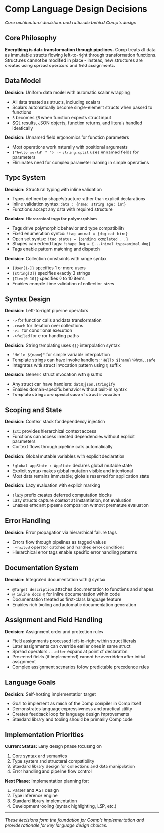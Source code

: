 # Comp Language Design Decisions

*Core architectural decisions and rationale behind Comp's design*

## Core Philosophy

**Everything is data transformation through pipelines.** Comp treats all data as immutable structs flowing left-to-right through transformation functions. Structures cannot be modified in place - instead, new structures are created using spread operators and field assignments.

## Data Model

**Decision:** Uniform data model with automatic scalar wrapping
- All data treated as structs, including scalars
- Scalars automatically become single-element structs when passed to functions
- `5` becomes `{5` when function expects struct input
- SQL results, JSON objects, function returns, and literals handled identically

**Decision:** Unnamed field ergonomics for function parameters
- Most operations work naturally with positional arguments
- `{"hello world" " "} -> string.split` uses unnamed fields for parameters
- Eliminates need for complex parameter naming in simple operations

## Type System

**Decision:** Structural typing with inline validation
- Types defined by shape/structure rather than explicit declarations
- Inline validation syntax: `data : {name: string age: int}`
- Functions accept any data with required structure

**Decision:** Hierarchical tags for polymorphism
- Tags drive polymorphic behavior and type compatibility
- Fixed enumeration syntax: `!tag animal = {dog cat bird}`
- Open set syntax: `!tag status = {pending completed ...}`
- Shapes can extend tags: `!shape Dog = {...Animal type=animal.dog}`
- Tags enable pattern matching and dispatch

**Decision:** Collection constraints with range syntax
- `{User[1-]}` specifies 1 or more users
- `{string[3]}` specifies exactly 3 strings
- `{Item[0-10]}` specifies 0 to 10 items
- Enables compile-time validation of collection sizes

## Syntax Design

**Decision:** Left-to-right pipeline operators
- `->` for function calls and data transformation
- `->each` for iteration over collections
- `->if` for conditional execution
- `->failed` for error handling paths

**Decision:** String templating uses `${}` interpolation syntax
- `"Hello ${name}"` for simple variable interpolation
- Template strings can have invoke handlers: `"Hello ${name}"@html.safe`
- Integrates with struct invocation pattern using `@` suffix

**Decision:** Generic struct invocation with `@` suffix
- Any struct can have handlers: `data@json.stringify`
- Enables domain-specific behavior without built-in syntax
- Template strings are special case of struct invocation

## Scoping and State

**Decision:** Context stack for dependency injection
- `$ctx` provides hierarchical context access
- Functions can access injected dependencies without explicit parameters
- Context flows through pipeline calls automatically

**Decision:** Global mutable variables with explicit declaration
- `!global appState : AppState` declares global mutable state
- Explicit syntax makes global mutation visible and intentional
- Most data remains immutable; globals reserved for application state

**Decision:** Lazy evaluation with explicit marking
- `!lazy` prefix creates deferred computation blocks
- Lazy structs capture context at instantiation, not evaluation
- Enables efficient pipeline composition without premature evaluation

## Error Handling

**Decision:** Error propagation via hierarchical failure tags
- Errors flow through pipelines as tagged values
- `->failed` operator catches and handles error conditions
- Hierarchical error tags enable specific error handling patterns

## Documentation System

**Decision:** Integrated documentation with `@` syntax
- `@Target description` attaches documentation to functions and shapes
- `@ inline docs @` for inline documentation within code
- Documentation treated as first-class language feature
- Enables rich tooling and automatic documentation generation

## Assignment and Field Handling

**Decision:** Assignment order and protection rules
- Field assignments processed left-to-right within struct literals
- Later assignments can override earlier ones in same struct
- Spread operators `...other` expand at point of declaration
- Protected fields (if implemented) cannot be overridden after initial assignment
- Complex assignment scenarios follow predictable precedence rules

## Language Goals

**Decision:** Self-hosting implementation target
- Goal to implement as much of the Comp compiler in Comp itself
- Demonstrates language expressiveness and practical utility
- Creates feedback loop for language design improvements
- Standard library and tooling should be primarily Comp code

## Implementation Priorities

**Current Status:** Early design phase focusing on:
1. Core syntax and semantics
2. Type system and structural compatibility
3. Standard library design for collections and data manipulation
4. Error handling and pipeline flow control

**Next Phase:** Implementation planning for:
1. Parser and AST design
2. Type inference engine
3. Standard library implementation
4. Development tooling (syntax highlighting, LSP, etc.)

---

*These decisions form the foundation for Comp's implementation and provide rationale for key language design choices.*